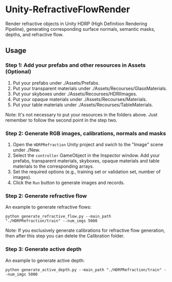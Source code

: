 # Unity-RefractiveFlowRender

Render refractive objects in Unity HDRP (High Definition Rendering Pipeline), generating corresponding surface normals, semantic masks, depths, and refractive flow.

## Usage
### Step 1: Add your prefabs and other resources in Assets (Optional)

1. Put your prefabs under ./Assets/Prefabs.
2. Put your transparent materials under ./Assets/Recourses/GlassMaterials.
3. Put your skyboxes under ./Assets/Recourses/HDRIImages.
4. Put your opaque materials under ./Assets/Recourses/Materials.
5. Put your table materials under ./Assets/Recourses/TableMaterials.


Note: It's not necessary to put your resources in the folders above. Just remember to follow the second point in the step two.

### Step 2: Generate RGB images, calibrations, normals and masks

1. Open the `HDRPRefraction` Unity project and swich to the "Image" scene under ./New.
2. Select the `controller` GameObject in the Inspector window. Add your prefabs, transparent materials, skyboxes, opaque materials and table materials to the corresponding arrays.
3. Set the required options (e.g., training set or validation set, number of images).
4. Click the `Run` button to generate images and records.

### Step 2: Generate refractive flow

An example to generate refractive flows:
   ```shell
   python generate_refractive_flow.py --main_path "./HDRPRefraction/train" --num_imgs 5000
   ```
Note: If you exclusively generate calibrations for refractive flow generation, then after this step you can delete the Calibration folder.

### Step 3: Generate active depth

An example to generate active depth:
   ```shell
   python generate_active_depth.py --main_path "./HDRPRefraction/train" --num_imgs 5000
   ```
